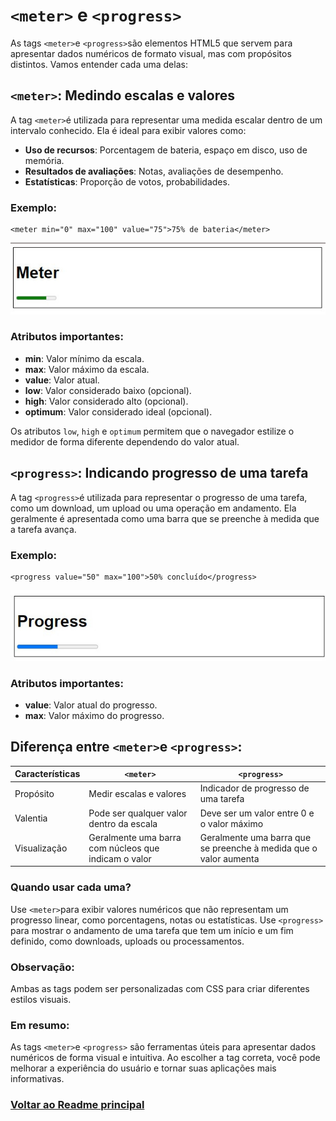 #  `<meter>` e `<progress>`

As tags `<meter>`e `<progress>`são elementos HTML5 que servem para apresentar dados numéricos de formato visual, mas com propósitos distintos. Vamos entender cada uma delas:

## `<meter>`: Medindo escalas e valores

A tag `<meter>`é utilizada para representar uma medida escalar dentro de um intervalo conhecido. Ela é ideal para exibir valores como:

- **Uso de recursos**: Porcentagem de bateria, espaço em disco, uso de memória.
- **Resultados de avaliações**: Notas, avaliações de desempenho.
- **Estatísticas**: Proporção de votos, probabilidades.
### Exemplo:

```
<meter min="0" max="100" value="75">75% de bateria</meter>
```

<img src="../Formularios/img/meter.jpg">

### Atributos importantes:

- **min**: Valor mínimo da escala.
- **max**: Valor máximo da escala.
- **value**: Valor atual.
- **low**: Valor considerado baixo (opcional).
- **high**: Valor considerado alto (opcional).
- **optimum**: Valor considerado ideal (opcional).

Os atributos `low`, `high` e `optimum` permitem que o navegador estilize o medidor de forma diferente dependendo do valor atual. 

## `<progress>`: Indicando progresso de uma tarefa

A tag `<progress>`é utilizada para representar o progresso de uma tarefa, como um download, um upload ou uma operação em andamento. Ela geralmente é apresentada como uma barra que se preenche à medida que a tarefa avança.

### Exemplo:

```
<progress value="50" max="100">50% concluído</progress>
```

<img src="../Formularios/img/progress.jpg">

### Atributos importantes:

- **value**: Valor atual do progresso.
- **max**: Valor máximo do progresso.

## Diferença entre `<meter>`e `<progress>`:

| Características | `<meter>`| `<progress>`|
|-----------------|----------|-------------|
|Propósito|Medir escalas e valores|	Indicador de progresso de uma tarefa|
|Valentia|Pode ser qualquer valor dentro da escala|Deve ser um valor entre 0 e o valor máximo|
|Visualização|Geralmente uma barra com núcleos que indicam o valor|Geralmente uma barra que se preenche à medida que o valor aumenta|

### Quando usar cada uma?

Use `<meter>`para exibir valores numéricos que não representam um progresso linear, como porcentagens, notas ou estatísticas.
Use `<progress>` para mostrar o andamento de uma tarefa que tem um início e um fim definido, como downloads, uploads ou processamentos.

### Observação:

Ambas as tags podem ser personalizadas com CSS para criar diferentes estilos visuais.

### Em resumo:

As tags `<meter>`e `<progress>` são ferramentas úteis para apresentar dados numéricos de forma visual e intuitiva. Ao escolher a tag correta, você pode melhorar a experiência do usuário e tornar suas aplicações mais informativas.

### [Voltar ao Readme principal](../README.md)